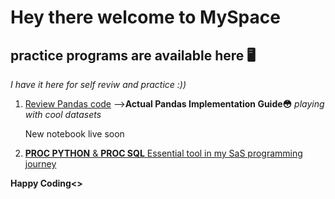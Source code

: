# Hey there welcome to MySpace
## practice programs are available here 🖥️
*I have it here for self reviw and practice :))* 

1. [Review Pandas code](https://github.com/22Ujjwal/MySpace/blob/main/pandasbrushup.ipynb) -->**Actual Pandas Implementation Guide😳** *playing with cool datasets*       

   New notebook live soon
   
2. [**PROC PYTHON** & **PROC SQL** Essential tool in my SaS programming journey](https://github.com/22Ujjwal/WintiML/blob/main/AssessmentQ1_program.sas)
   
**Happy Coding<>**
